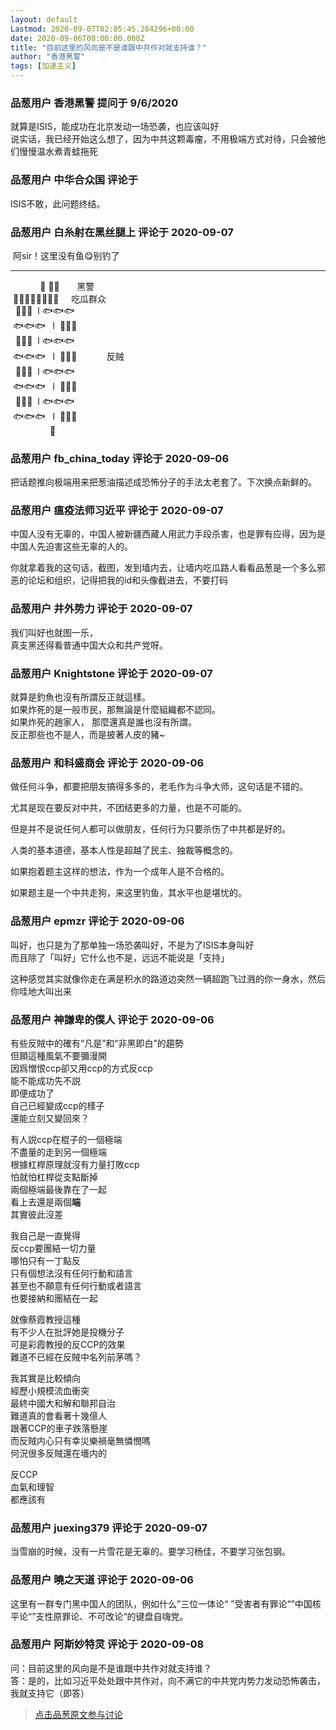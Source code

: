 ```yaml
---
layout: default
Lastmod: 2020-09-07T02:05:45.284296+00:00
date: 2020-09-06T00:00:00.000Z
title: "目前这里的风向是不是谁跟中共作对就支持谁？"
author: "香港黑警"
tags: [加速主义]
---
```



### 品葱用户 **香港黑警** 提问于 9/6/2020
    
就算是ISIS，能成功在北京发动一场恐袭，也应该叫好  
说实话，我已经开始这么想了，因为中共这颗毒瘤，不用极端方式对待，只会被他们慢慢温水煮青蛙拖死
    
                

### 品葱用户 **中华合众国** 评论于 
        
ISIS不敢，此问题终结。
        
                

### 品葱用户 **白糸射在黑丝腿上** 评论于 2020-09-07
        
 阿sir！这里没有鱼😋别钓了  

* * *

  
  
            🎣 🚣‍♂️       黑警  
 🌊🌊🌊🌊🌊🌊🌊🌊     吃瓜群众  
  🐠🐠🐠  l 🐟🐟🐟  
 🐟🐟🐟   l  🐠🐠🐠  
  🐠🐠🐠  l 🐟🐟🐟  
 🐟🐟🐟   l  🐠🐠🐠            反贼  
  🐠🐠🐠  l 🐟🐟🐟  
 🐟🐟🐟   l  🐠🐠🐠  
  🐠🐠🐠  l 🐟🐟🐟  
 🐟🐟🐟   l  🐠🐠🐠    
                🐴
        
                

### 品葱用户 **fb_china_today** 评论于 2020-09-06
        
把话题推向极端用来把葱油描述成恐怖分子的手法太老套了。下次换点新鲜的。
        
                

### 品葱用户 **瘟疫法师习近平** 评论于 2020-09-07
        
中国人没有无辜的，中国人被新疆西藏人用武力手段杀害，也是罪有应得，因为是中国人先迫害这些无辜的人的。  
  
你就拿着我的这句话，截图，发到墙内去，让墙内吃瓜路人看看品葱是一个多么邪恶的论坛和组织，记得把我的id和头像截进去，不要打码
        
                

### 品葱用户 **井外势力** 评论于 2020-09-07
        
我们叫好也就图一乐，  
真支黑还得看普通中国大众和共产党呀。
        
                

### 品葱用户 **Knightstone** 评论于 2020-09-07
        
就算是釣魚也沒有所謂反正就這樣。  
如果炸死的是一般市民，那無論是什麼組織都不認同。  
如果炸死的趙家人， 那麼還真是誰也沒有所謂。  
反正那些也不是人，而是披著人皮的豬~
        
                

### 品葱用户 **和科盛商会** 评论于 2020-09-06
        
做任何斗争，都要把朋友搞得多多的，老毛作为斗争大师，这句话是不错的。  
  
尤其是现在要反对中共，不团结更多的力量，也是不可能的。  
  
但是并不是说任何人都可以做朋友，任何行为只要杀伤了中共都是好的。  
  
人类的基本道德，基本人性是超越了民主、独裁等概念的。  
  
如果抱着题主这样的想法，作为一个成年人是不合格的。  
  
如果题主是一个中共走狗，来这里钓鱼，其水平也是堪忧的。
        
                

### 品葱用户 **epmzr** 评论于 2020-09-06
        
叫好，也只是为了那单独一场恐袭叫好，不是为了ISIS本身叫好  
而且除了「叫好」它什么也不是，远远不能说是「支持」  
  
这种感觉其实就像你走在满是积水的路道边突然一辆超跑飞过溅的你一身水，然后你哇地大叫出来
        
                

### 品葱用户 **神謙卑的僕人** 评论于 2020-09-06
        
有些反賊中的確有“凡是”和“非黑即白”的趨勢  
但願這種風氣不要彌漫開  
因爲憎恨ccp卻又用ccp的方式反ccp  
能不能成功先不説  
即便成功了  
自己已經變成ccp的樣子  
還能立刻又變回來？  
  
有人説ccp在棍子的一個極端  
不盡量的走到另一個極端  
根據杠桿原理就沒有力量打敗ccp  
怕就怕杠桿從支點斷掉  
兩個極端最後靠在了一起  
看上去還是兩個**端**  
其實彼此沒差  
  
我自己是一直覺得  
反ccp要團結一切力量  
哪怕只有一丁點反  
只有個想法沒有任何行動和語言  
甚至也不願意有任何行動或者語言  
也要接納和團結在一起  
  
就像蔡霞教授這種  
有不少人在批評她是投機分子  
可是彩霞教授的反CCP的效果  
難道不已經在反賊中名列前茅嗎？  
  
我其實是比較傾向  
經歷小規模流血衝突  
最終中國大和解和聯邦自治  
難道真的會看著十幾億人  
跟著CCP的車子跌落懸崖  
而反賊内心只有幸災樂禍毫無憐憫嗎  
何況很多反賊還在墻内的  
  
反CCP  
血氣和理智  
都應該有
        
                

### 品葱用户 **juexing379** 评论于 2020-09-07
        
当雪崩的时候，没有一片雪花是无辜的。要学习杨佳，不要学习张包钢。
        
                

### 品葱用户 **曉之天道** 评论于 2020-09-06
        
这里有一群专门黑中国人的团队，例如什么”三位一体论“ ”受害者有罪论“”中国核平论“”支性原罪论、不可改论“的键盘自嗨党。
        
                

### 品葱用户 **阿斯妙特灵** 评论于 2020-09-08
        
问：目前这里的风向是不是谁跟中共作对就支持谁？  
答：是的，比如习近平处处跟中共作对，向不满它的中共党内势力发动恐怖袭击，我就支持它（即答）
        
                





> [点击品葱原文参与讨论](https://pincong.rocks/question/30671)

